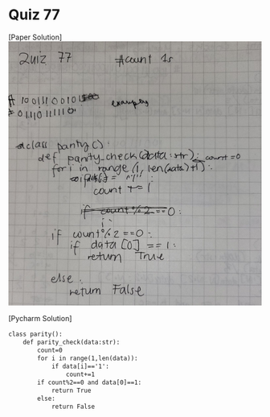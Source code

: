 # Quiz 77

[Paper Solution]
![](img/77_paper.jpg)

[Pycharm Solution]
```pycon
class parity():
    def parity_check(data:str):
        count=0
        for i in range(1,len(data)):
            if data[i]=='1':
                count+=1
        if count%2==0 and data[0]==1:
            return True
        else:
            return False
```

